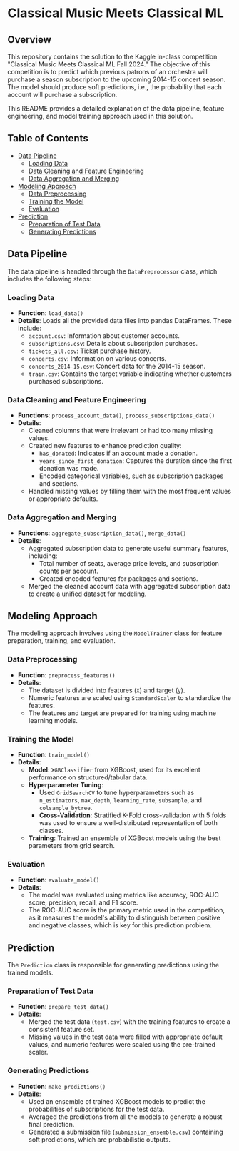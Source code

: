 # Classical Music Meets Classical ML 

## Overview

This repository contains the solution to the Kaggle in-class competition "Classical Music Meets Classical ML Fall 2024." The objective of this competition is to predict which previous patrons of an orchestra will purchase a season subscription to the upcoming 2014-15 concert season. The model should produce soft predictions, i.e., the probability that each account will purchase a subscription.

This README provides a detailed explanation of the data pipeline, feature engineering, and model training approach used in this solution.

## Table of Contents

- [Data Pipeline](#data-pipeline)
  - [Loading Data](#loading-data)
  - [Data Cleaning and Feature Engineering](#data-cleaning-and-feature-engineering)
  - [Data Aggregation and Merging](#data-aggregation-and-merging)
- [Modeling Approach](#modeling-approach)
  - [Data Preprocessing](#data-preprocessing)
  - [Training the Model](#training-the-model)
  - [Evaluation](#evaluation)
- [Prediction](#prediction)
  - [Preparation of Test Data](#preparation-of-test-data)
  - [Generating Predictions](#generating-predictions)

## Data Pipeline

The data pipeline is handled through the `DataPreprocessor` class, which includes the following steps:

### Loading Data

- **Function**: `load_data()`
- **Details**: Loads all the provided data files into pandas DataFrames. These include:
  - `account.csv`: Information about customer accounts.
  - `subscriptions.csv`: Details about subscription purchases.
  - `tickets_all.csv`: Ticket purchase history.
  - `concerts.csv`: Information on various concerts.
  - `concerts_2014-15.csv`: Concert data for the 2014-15 season.
  - `train.csv`: Contains the target variable indicating whether customers purchased subscriptions.

### Data Cleaning and Feature Engineering

- **Functions**: `process_account_data()`, `process_subscriptions_data()`
- **Details**:
  - Cleaned columns that were irrelevant or had too many missing values.
  - Created new features to enhance prediction quality:
    - `has_donated`: Indicates if an account made a donation.
    - `years_since_first_donation`: Captures the duration since the first donation was made.
    - Encoded categorical variables, such as subscription packages and sections.
  - Handled missing values by filling them with the most frequent values or appropriate defaults.

### Data Aggregation and Merging

- **Functions**: `aggregate_subscription_data()`, `merge_data()`
- **Details**:
  - Aggregated subscription data to generate useful summary features, including:
    - Total number of seats, average price levels, and subscription counts per account.
    - Created encoded features for packages and sections.
  - Merged the cleaned account data with aggregated subscription data to create a unified dataset for modeling.

## Modeling Approach

The modeling approach involves using the `ModelTrainer` class for feature preparation, training, and evaluation.

### Data Preprocessing

- **Function**: `preprocess_features()`
- **Details**:
  - The dataset is divided into features (`X`) and target (`y`).
  - Numeric features are scaled using `StandardScaler` to standardize the features.
  - The features and target are prepared for training using machine learning models.

### Training the Model

- **Function**: `train_model()`
- **Details**:
  - **Model**: `XGBClassifier` from XGBoost, used for its excellent performance on structured/tabular data.
  - **Hyperparameter Tuning**:
    - Used `GridSearchCV` to tune hyperparameters such as `n_estimators`, `max_depth`, `learning_rate`, `subsample`, and `colsample_bytree`.
    - **Cross-Validation**: Stratified K-Fold cross-validation with 5 folds was used to ensure a well-distributed representation of both classes.
  - **Training**: Trained an ensemble of XGBoost models using the best parameters from grid search.

### Evaluation

- **Function**: `evaluate_model()`
- **Details**:
  - The model was evaluated using metrics like accuracy, ROC-AUC score, precision, recall, and F1 score.
  - The ROC-AUC score is the primary metric used in the competition, as it measures the model's ability to distinguish between positive and negative classes, which is key for this prediction problem.

## Prediction

The `Prediction` class is responsible for generating predictions using the trained models.

### Preparation of Test Data

- **Function**: `prepare_test_data()`
- **Details**:
  - Merged the test data (`test.csv`) with the training features to create a consistent feature set.
  - Missing values in the test data were filled with appropriate default values, and numeric features were scaled using the pre-trained scaler.

### Generating Predictions

- **Function**: `make_predictions()`
- **Details**:
  - Used an ensemble of trained XGBoost models to predict the probabilities of subscriptions for the test data.
  - Averaged the predictions from all the models to generate a robust final prediction.
  - Generated a submission file (`submission_ensemble.csv`) containing soft predictions, which are probabilistic outputs.


